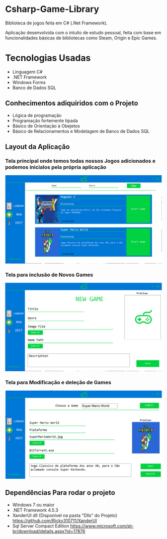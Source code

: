 # Csharp-Game-Library



Biblioteca de jogos feita em C# (.Net Framework).


<p>Aplicação desenvolvida com o intuíto de estudo pessoal, feita com base em funcionalidades básicas de bibliotecas como Steam, Origin e Epic Games.</p>


<h1>Tecnologias Usadas</h1>

- Linguagem C#
- .NET Framework
- Windows Forms
- Banco de Dados SQL


<h2>Conhecimentos adiquiridos com o Projeto</h2>

- Lógica de programação
- Programação fortemente tipada
- Básico de Orientação à Obejetos
- Básico de Relacionamentos e Modelagem de Banco de Dados SQL

<h2>Layout da Aplicação</h2>


<h3>Tela principal onde temos todas nossos Jogos adicionados e podemos inicialos pela própria aplicação</h3>
<img src="images/Library.png" width="900">



<h3>Tela para inclusão de Novos Games</h3>
<img src="images/NewGame.png" width="900">



<h3>Tela para Modificação e deleção de Games</h3>
<img src="images/Edit.png" width="900">



<h2>Dependências Para rodar o projeto</h2>

- Windows 7 ou maior
- .NET Framework 4.5.3
- XanderUI dll (Disponível na pasta "Dlls" do Projeto) <https://github.com/Ricky310711/XanderUI>
- Sql Server Compact Edition <https://www.microsoft.com/pt-br/download/details.aspx?id=17876>




